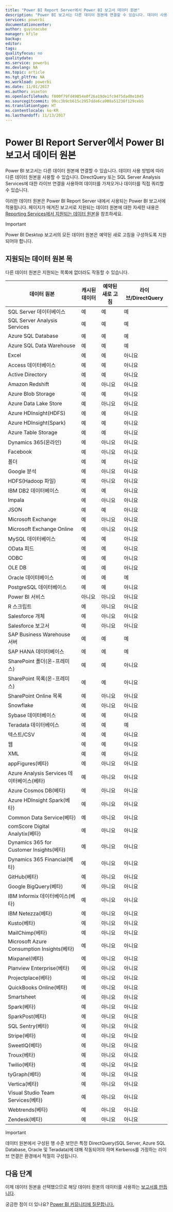 ```yaml
---
title: "Power BI Report Server에서 Power BI 보고서 데이터 원본"
description: "Power BI 보고서는 다른 데이터 원본에 연결할 수 있습니다. 데이터 사용 방법에 따라 다른 데이터 원본을 사용할 수 있습니다."
services: powerbi
documentationcenter: 
author: guyinacube
manager: kfile
backup: 
editor: 
tags: 
qualityfocus: no
qualitydate: 
ms.service: powerbi
ms.devlang: NA
ms.topic: article
ms.tgt_pltfrm: NA
ms.workload: powerbi
ms.date: 11/01/2017
ms.author: asaxton
ms.openlocfilehash: f800f79fd49854e0f26a19de1fc9475dad0e1045
ms.sourcegitcommit: 99cc3b9cb615c2957dde6ca908a51238f129cebb
ms.translationtype: HT
ms.contentlocale: ko-KR
ms.lasthandoff: 11/13/2017
---
```

# <a name="power-bi-report-data-sources-in-power-bi-report-server"></a>Power BI Report Server에서 Power BI 보고서 데이터 원본
Power BI 보고서는 다른 데이터 원본에 연결할 수 있습니다. 데이터 사용 방법에 따라 다른 데이터 원본을 사용할 수 있습니다. DirectQuery 또는 SQL Server Analysis Services에 대한 라이브 연결을 사용하여 데이터를 가져오거나 데이터를 직접 쿼리할 수 있습니다.

이러한 데이터 원본은 Power BI Report Server 내에서 사용되는 Power BI 보고서에 적용됩니다. 페이지가 매겨진 보고서로 지원되는 데이터 원본에 대한 자세한 내용은 [Reporting Services에서 지원되는 데이터 원본](https://docs.microsoft.com/sql/reporting-services/report-data/data-sources-supported-by-reporting-services-ssrs)을 참조하세요.

> [!IMPORTANT]
> Power BI Desktop 보고서의 모든 데이터 원본은 예약된 새로 고침을 구성하도록 지원되어야 합니다.
> 
> 

## <a name="list-of-supported-data-sources"></a>지원되는 데이터 원본 목
다른 데이터 원본은 지원되는 목록에 없더라도 작동할 수 있습니다.

| **데이터 원본** | **캐시된 데이터** | **예약된 새로 고침** | **라이브/DirectQuery** |
| --- | --- | --- | --- |
| SQL Server 데이터베이스 |예 |예 |예 |
| SQL Server Analysis Services |예 |예 |예 |
| Azure SQL Database |예 |예 |예 |
| Azure SQL Data Warehouse |예 |예 |예 |
| Excel |예 |예 |아니요 |
| Access 데이터베이스 |예 |예 |아니요 |
| Active Directory |예 |예 |아니요 |
| Amazon Redshift |예 |아니요 |아니요 |
| Azure Blob Storage |예 |예 |아니요 |
| Azure Data Lake Store |예 |아니요 |아니요 |
| Azure HDInsight(HDFS) |예 |예 |아니요 |
| Azure HDInsight(Spark) |예 |예 |아니요 |
| Azure Table Storage |예 |예 |아니요 |
| Dynamics 365(온라인) |예 |아니요 |아니요 |
| Facebook |예 |아니요 |아니요 |
| 폴더 |예 |예 |아니요 |
| Google 분석 |예 |아니요 |아니요 |
| HDFS(Hadoop 파일) |예 |아니요 |아니요 |
| IBM DB2 데이터베이스 |예 |예 |아니요 |
| Impala |예 |아니요 |아니요 |
| JSON |예 |예 |아니요 |
| Microsoft Exchange |예 |아니요 |아니요 |
| Microsoft Exchange Online |예 |아니요 |아니요 |
| MySQL 데이터베이스 |예 |예 |아니요 |
| OData 피드 |예 |예 |아니요 |
| ODBC |예 |예 |아니요 |
| OLE DB |예 |예 |아니요 |
| Oracle 데이터베이스 |예 |예 |예 |
| PostgreSQL 데이터베이스 |예 |예 |아니요 |
| Power BI 서비스 |아니요 |아니요 |아니요 |
| R 스크립트 |예 |아니요 |아니요 |
| Salesforce 개체 |예 |아니요 |아니요 |
| Salesforce 보고서 |예 |아니요 |아니요 |
| SAP Business Warehouse 서버 |예 |예 |예 |
| SAP HANA 데이터베이스 |예 |예 |예 |
| SharePoint 폴더(온-프레미스) |예 |예 |아니요 |
| SharePoint 목록(온-프레미스) |예 |예 |아니요 |
| SharePoint Online 목록 |예 |아니요 |아니요 |
| Snowflake |예 |아니요 |아니요 |
| Sybase 데이터베이스 |예 |예 |아니요 |
| Teradata 데이터베이스 |예 |예 |예 |
| 텍스트/CSV |예 |예 |아니요 |
| 웹 |예 |예 |아니요 |
| XML |예 |예 |아니요 |
| appFigures(베타) |예 |아니요 |아니요 |
| Azure Analysis Services 데이터베이스(베타) |예 |아니요 |아니요 |
| Azure Cosmos DB(베타) |예 |아니요 |아니요 |
| Azure HDInsight Spark(베타) |예 |아니요 |아니요 |
| Common Data Service(베타) |예 |아니요 |아니요 |
| comScore Digital Analytix(베타) |예 |아니요 |아니요 |
| Dynamics 365 for Customer Insights(베타) |예 |아니요 |아니요 |
| Dynamics 365 Financial(베타) |예 |아니요 |아니요 |
| GitHub(베타) |예 |아니요 |아니요 |
| Google BigQuery(베타) |예 |아니요 |아니요 |
| IBM Informix 데이터베이스(베타) |예 |아니요 |아니요 |
| IBM Netezza(베타) |예 |아니요 |아니요 |
| Kusto(베타) |예 |아니요 |아니요 |
| MailChimp(베타) |예 |아니요 |아니요 |
| Microsoft Azure Consumption Insights(베타) |예 |아니요 |아니요 |
| Mixpanel(베타) |예 |아니요 |아니요 |
| Planview Enterprise(베타) |예 |아니요 |아니요 |
| Projectplace(베타) |예 |아니요 |아니요 |
| QuickBooks Online(베타) |예 |아니요 |아니요 |
| Smartsheet |예 |아니요 |아니요 |
| Spark(베타) |예 |아니요 |아니요 |
| SparkPost(베타) |예 |아니요 |아니요 |
| SQL Sentry(베타) |예 |아니요 |아니요 |
| Stripe(베타) |예 |아니요 |아니요 |
| SweetIQ(베타) |예 |아니요 |아니요 |
| Troux(베타) |예 |아니요 |아니요 |
| Twilio(베타) |예 |아니요 |아니요 |
| tyGraph(베타) |예 |아니요 |아니요 |
| Vertica(베타) |예 |아니요 |아니요 |
| Visual Studio Team Services(베타) |예 |아니요 |아니요 |
| Webtrends(베타) |예 |아니요 |아니요 |
| Zendesk(베타) |예 |아니요 |아니요 |

> [!IMPORTANT]
> 데이터 원본에서 구성된 행 수준 보안은 특정 DirectQuery(SQL Server, Azure SQL Database, Oracle 및 Teradata)에 대해 작동되어야 하며 Kerberos를 가정하는 라이브 연결은 환경에서 적절히 구성됩니다.
> 
> 

## <a name="next-steps"></a>다음 단계
이제 데이터 원본을 선택했으므로 해당 데이터 원본의 데이터를 사용하는 [보고서를 만듭니다](quickstart-create-powerbi-report.md).

궁금한 점이 더 있나요? [Power BI 커뮤니티에 질문합니다.](https://community.powerbi.com/)

